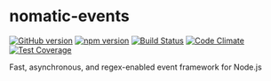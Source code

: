 # nomatic-events

[![GitHub version](https://badge.fury.io/gh/bdfoster%2Fnomatic-events.svg)](https://badge.fury.io/gh/bdfoster%2Fnomatic-events)
[![npm version](https://badge.fury.io/js/nomatic-events.svg)](https://badge.fury.io/js/nomatic-events)
[![Build Status](https://travis-ci.org/bdfoster/nomatic-events.svg?branch=master)](https://travis-ci.org/bdfoster/nomatic-events)
[![Code Climate](https://codeclimate.com/github/bdfoster/nomatic-events/badges/gpa.svg)](https://codeclimate.com/github/bdfoster/nomatic-events)
[![Test Coverage](https://codeclimate.com/github/bdfoster/nomatic-events/badges/coverage.svg)](https://codeclimate.com/github/bdfoster/nomatic-events/coverage)

Fast, asynchronous, and regex-enabled event framework for Node.js
